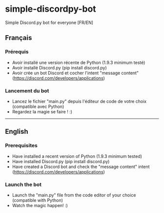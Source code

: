 # simple-discordpy-bot
Simple Discord.py bot for everyone [FR/EN]

## Français

### Prérequis 
- Avoir installé une version récente de Python (1.9.3 minimum testé)
- Avoir installé Discord.py (pip install discord.py) 
- Avoir crée un bot Discord et cocher l'intent "message content" (https://discord.com/developers/applications)

### Lancement du bot
- Lancez le fichier "main.py" depuis l'éditeur de code de votre choix (compatible avec Python)
- Regardez la magie se faire ! :)


--- 

## English

### Prerequisites
- Have installed a recent version of Python (1.9.3 minimum tested)
- Have installed Discord.py (pip install discord.py)
- Have created a Discord bot and check the "message content" intent (https://discord.com/developers/applications)

### Launch the bot
- Launch the "main.py" file from the code editor of your choice (compatible with Python)
- Watch the magic happen! :)
